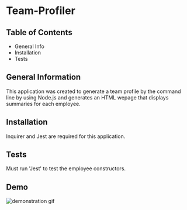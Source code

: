 # Team-Profiler

## Table of Contents
* General Info
* Installation
* Tests

## General Information
This application was created to generate a team profile by the command line by using Node.js and generates an HTML wepage that displays summaries for each employee. 

## Installation
Inquirer and Jest are required for this application.

## Tests
Must run 'Jest' to test the employee constructors.

## Demo
![demonstration gif]()
